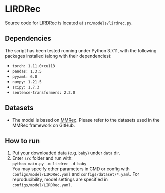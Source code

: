 # LIRDRec
Source code for LIRDRec is located at `src/models/lirdrec.py`.

## Dependencies
The script has been tested running under Python 3.7.11, with the following packages installed (along with their dependencies):
- `torch: 1.11.0+cu113`
- `pandas: 1.3.5`
- `pyyaml: 6.0`
- `numpy: 1.21.5`
- `scipy: 1.7.3`
- `sentence-transformers: 2.2.0`

## Datasets 
- The model is based on [MMRec](https://github.com/enoche/MMRec). Please refer to the datasets used in the MMRec framework on GitHub.

## How to run
1. Put your downloaded data (e.g. `baby`) under `data` dir.
2. Enter `src` folder and run with:  
`python main.py -m lirdrec -d baby`  
You may specify other parameters in CMD or config with `configs/model/LIRDRec.yaml` and `configs/dataset/*.yaml`.
For reproducibility, model settings are specified in `configs/model/LIRDRec.yaml`.